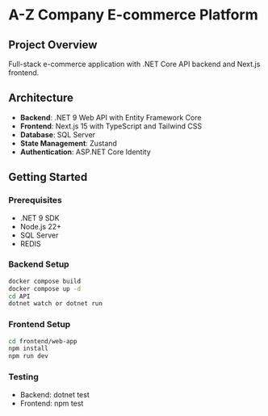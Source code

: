 # A-Z Company E-commerce Platform

## Project Overview
Full-stack e-commerce application with .NET Core API backend and Next.js frontend.

## Architecture
- **Backend**: .NET 9 Web API with Entity Framework Core
- **Frontend**: Next.js 15 with TypeScript and Tailwind CSS
- **Database**: SQL Server
- **State Management**: Zustand
- **Authentication**: ASP.NET Core Identity

## Getting Started

### Prerequisites
- .NET 9 SDK
- Node.js 22+
- SQL Server
- REDIS

### Backend Setup
```bash
docker compose build
docker compose up -d
cd API
dotnet watch or dotnet run
```
### Frontend Setup
```bash
cd frontend/web-app
npm install
npm run dev
```
### Testing
- Backend: dotnet test
- Frontend: npm test